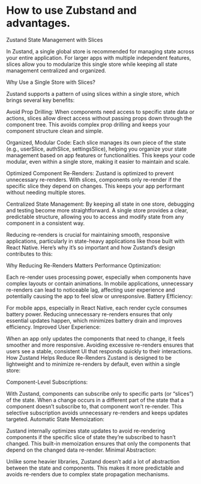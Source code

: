 


# How to use Zubstand and advantages.

Zustand State Management with Slices

In Zustand, a single global store is recommended for managing state across your entire application. For larger apps with multiple independent features, slices allow you to modularize this single store while keeping all state management centralized and organized.

Why Use a Single Store with Slices?

Zustand supports a pattern of using slices within a single store, which brings several key benefits:

Avoid Prop Drilling: When components need access to specific state data or actions, slices allow direct access without passing props down through the component tree. This avoids complex prop drilling and keeps your component structure clean and simple.

Organized, Modular Code: Each slice manages its own piece of the state (e.g., userSlice, authSlice, settingsSlice), helping you organize your state management based on app features or functionalities. This keeps your code modular, even within a single store, making it easier to maintain and scale.

Optimized Component Re-Renders: Zustand is optimized to prevent unnecessary re-renders. With slices, components only re-render if the specific slice they depend on changes. This keeps your app performant without needing multiple stores.

Centralized State Management: By keeping all state in one store, debugging and testing become more straightforward. A single store provides a clear, predictable structure, allowing you to access and modify state from any component in a consistent way.




Reducing re-renders is crucial for maintaining smooth, responsive applications, particularly in state-heavy applications like those built with React Native. Here’s why it’s so important and how Zustand’s design contributes to this:

Why Reducing Re-Renders Matters
Performance Optimization:

Each re-render uses processing power, especially when components have complex layouts or contain animations.
In mobile applications, unnecessary re-renders can lead to noticeable lag, affecting user experience and potentially causing the app to feel slow or unresponsive.
Battery Efficiency:

For mobile apps, especially in React Native, each render cycle consumes battery power.
Reducing unnecessary re-renders ensures that only essential updates happen, which minimizes battery drain and improves efficiency.
Improved User Experience:

When an app only updates the components that need to change, it feels smoother and more responsive.
Avoiding excessive re-renders ensures that users see a stable, consistent UI that responds quickly to their interactions.
How Zustand Helps Reduce Re-Renders
Zustand is designed to be lightweight and to minimize re-renders by default, even within a single store:

Component-Level Subscriptions:

With Zustand, components can subscribe only to specific parts (or “slices”) of the state. When a change occurs in a different part of the state that a component doesn’t subscribe to, that component won’t re-render.
This selective subscription avoids unnecessary re-renders and keeps updates targeted.
Automatic State Memoization:

Zustand internally optimizes state updates to avoid re-rendering components if the specific slice of state they’re subscribed to hasn’t changed.
This built-in memoization ensures that only the components that depend on the changed data re-render.
Minimal Abstraction:

Unlike some heavier libraries, Zustand doesn’t add a lot of abstraction between the state and components. This makes it more predictable and avoids re-renders due to complex state propagation mechanisms.
